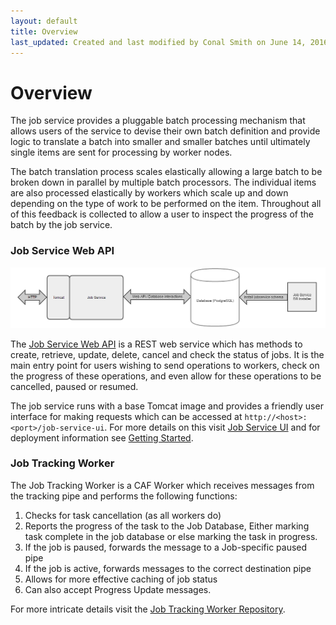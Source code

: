 ```yaml
---
layout: default
title: Overview
last_updated: Created and last modified by Conal Smith on June 14, 2016
---
```


# Overview

The job service provides a pluggable batch processing mechanism that allows users of the service to
devise their own batch definition and provide logic to translate a batch into smaller and smaller batches
until ultimately single items are sent for processing by worker nodes.

The batch translation process scales elastically allowing a large batch to be broken down in parallel by multiple
batch processors. The individual items are also processed elastically by workers which scale up and down depending
on the type of work to be performed on the item. Throughout all of this feedback is collected to allow a user to
inspect the progress of the batch by the job service.

### Job Service Web API

![Alt text](images/job_service_database_overview.png)

The [Job Service Web API](https://github.hpe.com/caf/job-service) is a REST web service which has methods to create,
retrieve, update, delete, cancel and check the status of jobs. It is the main entry point for users wishing to send
operations to workers, check on the progress of these operations, and even allow for these operations to be cancelled,
paused or resumed.

The job service runs with a base Tomcat image and provides a friendly user interface for making requests which can be
accessed at `http://<host>:<port>/job-service-ui`. For more details on this visit [Job Service UI](https://github.hpe.com/caf/job-service-ui)
and for deployment information see [Getting Started](https://github.hpe.com/caf/job-service-container/blob/develop/documentation/getting-started.md).

### Job Tracking Worker

The Job Tracking Worker is a CAF Worker which receives messages from the tracking pipe
and performs the following functions:

1. Checks for task cancellation (as all workers do)
2. Reports the progress of the task to the Job Database, Either marking task complete in
the job database or else marking the task in progress.
3. If the job is paused, forwards the message to a Job-specific paused pipe
4. If the job is active, forwards messages to the correct destination pipe
5. Allows for more effective caching of job status
6. Can also accept Progress Update messages.

For more intricate details visit the [Job Tracking Worker Repository](https://github.hpe.com/caf/worker-jobtracking).